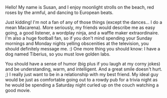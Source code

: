 Hello! My name is Susan, and I enjoy moonlight strolls on the beach, red roses by the armful, and dancing to European beats.

Just kidding! I'm not a fan of any of those things (except the dances... I do a mean Macarena). More seriously, my friends would describe me as easy going, a good listener, a wordplay ninja, and a waffle maker extraordinaire. I'm also a huge football fan, so if you don't mind spending your Sunday mornings and Monday nights yelling obscenities at the television, you should definitely message me. :) One more thing you should know: I have a dog named Tiberius, so you must love golden labs.

You should have a sense of humor (big plus if you laugh at my corny jokes) and be understanding, warm, and intelligent. And a great smile doesn't hurt. ;) I really just want to be in a relationship with my best friend. My ideal guy would be just as comfortable going out to a rowdy pub for a trivia night as he would be spending a Saturday night curled up on the couch watching a good movie.
